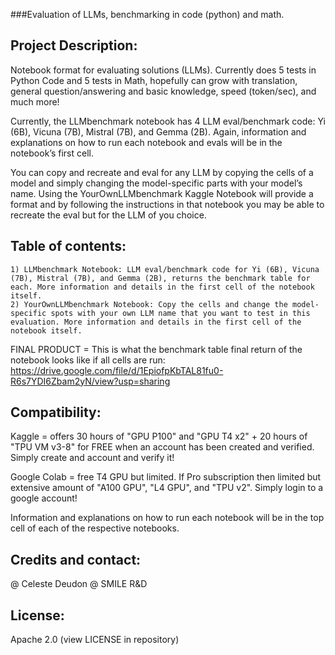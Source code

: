 ###Evaluation of LLMs, benchmarking in code (python) and math. 


## Project Description: 

Notebook format for evaluating solutions (LLMs). Currently does 5 tests in Python Code and 5 tests in Math, hopefully can grow with translation, general question/answering and basic knowledge, speed (token/sec), and much more! 

Currently, the LLMbenchmark notebook has 4 LLM eval/benchmark code: Yi (6B), Vicuna (7B), Mistral (7B), and Gemma (2B). Again, information and explanations on how to run each notebook and evals will be in the notebook’s first cell. 

You can copy and recreate and eval for any LLM by copying the cells of a model and simply changing the model-specific parts with your model’s name. Using the YourOwnLLMbenchmark Kaggle Notebook will provide a format and by following the instructions in that notebook you may be able to recreate the eval but for the LLM of you choice. 


## Table of contents:

	1) LLMbenchmark Notebook: LLM eval/benchmark code for Yi (6B), Vicuna (7B), Mistral (7B), and Gemma (2B), returns the benchmark table for each. More information and details in the first cell of the notebook itself. 
	2) YourOwnLLMbenchmark Notebook: Copy the cells and change the model-specific spots with your own LLM name that you want to test in this evaluation. More information and details in the first cell of the notebook itself. 

FINAL PRODUCT = This is what the benchmark table final return of the notebook looks like if all cells are run:
https://drive.google.com/file/d/1EpiofpKbTAL81fu0-R6s7YDI6Zbam2yN/view?usp=sharing



## Compatibility:

Kaggle = offers 30 hours of "GPU P100" and "GPU T4 x2" + 20 hours of "TPU VM v3-8" for FREE when an account has been created and verified. Simply create and account and verify it! 

Google Colab = free T4 GPU but limited. If Pro subscription then limited but extensive amount of "A100 GPU", "L4 GPU", and "TPU v2". Simply login to a google account!

Information and explanations on how to run each notebook will be in the top cell of each of the respective notebooks. 



## Credits and contact: 

@ Celeste Deudon 
@ SMILE R&D



## License:

Apache 2.0 (view LICENSE in repository)
